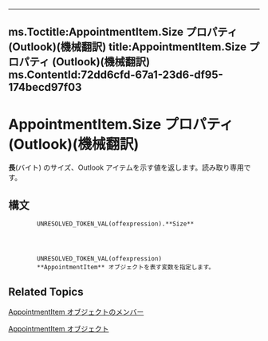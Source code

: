 

---
ms.Toctitle:AppointmentItem.Size プロパティ (Outlook)(機械翻訳)
title:AppointmentItem.Size プロパティ (Outlook)(機械翻訳)
ms.ContentId:72dd6cfd-67a1-23d6-df95-174becd97f03
---
# AppointmentItem.Size プロパティ (Outlook)(機械翻訳)




**長**(バイト) のサイズ、Outlook アイテムを示す値を返します。読み取り専用です。

## 構文

            UNRESOLVED_TOKEN_VAL(offexpression).**Size**




            UNRESOLVED_TOKEN_VAL(offexpression)
            **AppointmentItem** オブジェクトを表す変数を指定します。



## Related Topics

[AppointmentItem オブジェクトのメンバー](c72c459d-6d3c-7a05-aa4a-b1b767ddc0b2.md)

[AppointmentItem オブジェクト](204a409d-654e-27aa-643a-8344c631b82d.md)





